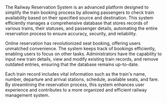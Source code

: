 The Railway Reservation System is an advanced platform designed to simplify the train booking process by allowing passengers to check train availability based on their specified source and destination. This system efficiently manages a comprehensive database that stores records of various trains, their statuses, and passenger details, automating the entire reservation process to ensure accuracy, security, and reliability.

Online reservation has revolutionized seat booking, offering users unmatched convenience. The system keeps track of bookings efficiently, enabling users to focus on other tasks. Administrators have the capability to input new train details, view and modify existing train records, and remove outdated entries, ensuring that the database remains up-to-date. 

Each train record includes vital information such as the train's name, number, departure and arrival stations, schedule, available seats, and fare. By streamlining the reservation process, this system enhances user experience and contributes to a more organized and efficient railway management system.
